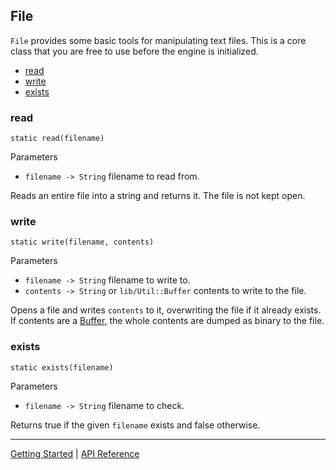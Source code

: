 ## File
`File` provides some basic tools for manipulating text files. This is a core class
that you are free to use before the engine is initialized.

+ [read](#read)
+ [write](#write)
+ [exists](#exists)

### read
`static read(filename)`

Parameters
 + `filename -> String` filename to read from.
 
Reads an entire file into a string and returns it. The file is not kept open.

### write
`static write(filename, contents)`

Parameters
 + `filename -> String` filename to write to.
 + `contents -> String` or `lib/Util::Buffer` contents to write to the file.

Opens a file and writes `contents` to it, overwriting the file if it already exists. If contents
are a [Buffer](Buffer.md), the whole contents are dumped as binary to the file.

### exists
`static exists(filename)`

Parameters
 + `filename -> String` filename to check.
 
Returns true if the given `filename` exists and false otherwise.

-----------

[Getting Started](../GettingStarted.md) | [API Reference](../API.md)
